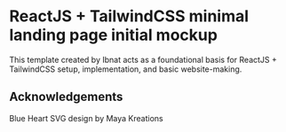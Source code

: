 # ReactJS + TailwindCSS minimal landing page initial mockup

This template created by Ibnat acts as a foundational basis for ReactJS + TailwindCSS setup, implementation, and basic website-making.

## Acknowledgements

Blue Heart SVG design by Maya Kreations 
